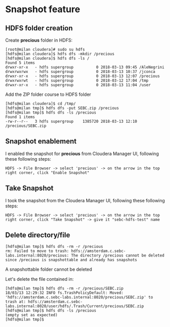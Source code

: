 # Snapshot feature

## HDFS folder creation 
Create __precious__ folder in HDFS:
```
[root@milan cloudera]# sudo su hdfs
[hdfs@milan cloudera]$ hdfs dfs -mkdir /precious
[hdfs@milan cloudera]$ hdfs dfs -ls /
Found 5 items
drwxr-xr-x   - hdfs supergroup          0 2018-03-13 09:45 /AleNegrini
drwxrwxrwx   - hdfs supergroup          0 2018-03-13 10:37 /jconca
drwxr-xr-x   - hdfs supergroup          0 2018-03-13 12:07 /precious
drwxrwxrwt   - hdfs supergroup          0 2018-03-12 17:04 /tmp
drwxr-xr-x   - hdfs supergroup          0 2018-03-13 11:04 /user
```

Add the ZIP folder course to HDFS folder
```
[hdfs@milan cloudera]$ cd /tmp/
[hdfs@milan tmp]$ hdfs dfs -put SEBC.zip /precious
[hdfs@milan tmp]$ hdfs dfs -ls /precious
Found 1 items
-rw-r--r--   3 hdfs supergroup    1385720 2018-03-13 12:10 /precious/SEBC.zip
```

## Snapshot enablement

I enabled the snapshot for __precious__ from Cloudera Manager UI, following these following steps:
```
HDFS -> File Browser -> select 'precious' -> on the arrow in the top right corner, click "Enable Snapshot"
```

## Take Snapshot 
I took the snapshot from the Cloudera Manager UI, following these following steps:
```
HDFS -> File Browser -> select 'precious' -> on the arrow in the top right corner, click "Take Snapshot" -> give it "sebc-hdfs-test" name
```

## Delete directory/file
```
[hdfs@milan tmp]$ hdfs dfs -rm -r /precious
rm: Failed to move to trash: hdfs://amsterdam.c.sebc-labs.internal:8020/precious: The directory /precious cannot be deleted since /precious is snapshottable and already has snapshots
```
A snapshottable folder cannot be deleted

Let's delete the file contained in:
```
[hdfs@milan tmp]$ hdfs dfs -rm -r /precious/SEBC.zip
18/03/13 12:29:32 INFO fs.TrashPolicyDefault: Moved: 'hdfs://amsterdam.c.sebc-labs.internal:8020/precious/SEBC.zip' to trash at: hdfs://amsterdam.c.sebc-labs.internal:8020/user/hdfs/.Trash/Current/precious/SEBC.zip
[hdfs@milan tmp]$ hdfs dfs -ls /precious 
(empty set as expected)
[hdfs@milan tmp]$
```

## 